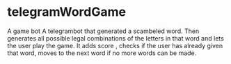 # telegramWordGame
A game bot
A telegrambot that generated a scambeled word. Then generates all possible legal combinations of the letters in that word and lets the user play the game. It adds score , checks if the user has already given that word, moves to the next word if no more words can be made. 

